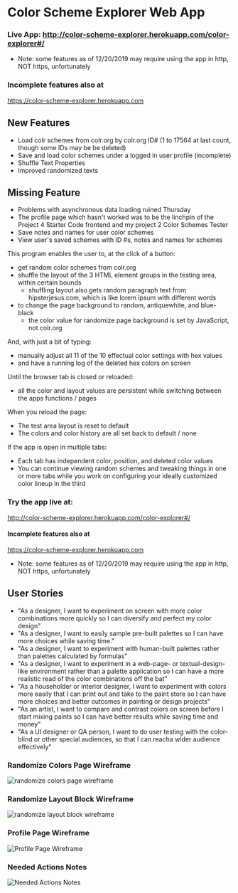 # Color Scheme Explorer Web App

### Live App: http://color-scheme-explorer.herokuapp.com/color-explorer#/
* Note: some features as of 12/20/2019 may require using the app in http, NOT https, unfortunately
### Incomplete features also at
https://color-scheme-explorer.herokuapp.com

## New Features
* Load colr schemes from colr.org by colr.org ID# (1 to 17564 at last count, though some IDs may be be deleted)
* Save and load color schemes under a logged in user profile (incomplete)
* Shuffle Text Properties
* Improved randomized texts

## Missing Feature
* Problems with asynchronous data loading ruined Thursday
* The profile page which hasn't worked was to be the linchpin of the Project 4 Starter Code frontend and my project 2 Color Schemes Tester
* Save notes and names for user color schemes
* View user's saved schemes with ID #s, notes and names for schemes 

This program enables the user to, at the click of a button:

* get random color schemes from colr.org
* shuffle the layout of the 3 HTML element groups in the testing area, within certain bounds
  * shuffling layout also gets random paragraph text from hipsterjesus.com, which is like lorem ipsum with different words
* to change the page background to random, antiquewhite, and blue-black
  * the color value for randomize page background is set by JavaScript, not colr.org

And, with just a bit of typing:

* manually adjust all 11 of the 10 effectual color settings with hex values
* and have a running log of the deleted hex colors on screen

Until the browser tab is closed or reloaded:

* all the color and layout values are persistent while switching between the apps functions / pages

When you reload the page:

* The test area layout is reset to default
* The colors and color history are all set back to default / none

If the app is open in multiple tabs:

* Each tab has independent color, position, and deleted color values
* You can continue viewing random schemes and tweaking things in one or more tabs while you work on configuring your ideally customized color lineup in the third

### Try the app live at:
http://color-scheme-explorer.herokuapp.com/color-explorer#/
#### Incomplete features also at
https://color-scheme-explorer.herokuapp.com
* Note: some features as of 12/20/2019 may require using the app in http, NOT https, unfortunately


## User Stories

* "As a designer, I want to experiment on screen with more color combinations more quickly so I can diversify and perfect my color design"
* "As a designer, I want to easily sample pre-built palettes so I can have more choices while saving time."
* "As a designer, I want to experiment with human-built palettes rather than palettes calculated by formulas"
* "As a designer, I want to experiment in a web-page- or textual-design-like environment rather than a palette application so I can have a more realistic read of the color combinations off the bat"
* "As a householder or interior designer, I want to experiment with colors more easily that I can print out and take to the paint store so I can have more choices and better outcomes in painting or design projects"
* "As an artist, I want to compare and contrast colors on screen before I start mixing paints so I can have better results while saving time and money"
* "As a UI designer or QA person, I want to do user testing with the color-blind or other special audiences, so that I can reacha wider audience effectively"


### Randomize Colors Page Wireframe
![randomize colors page wireframe](randomize-colors.jpg)
### Randomize Layout Block Wireframe
![randomize layout block wireframe](randomize-layout-block.jpg)
### Profile Page Wireframe
![Profile Page Wireframe](loading-profile.jpg)
### Needed Actions Notes
![Needed Actions Notes](needed-actions.jpg)

